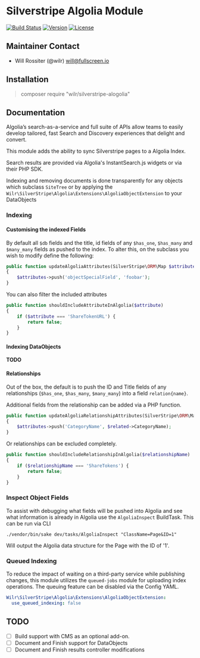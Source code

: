 # Silverstripe Algolia Module

[![Build Status](http://img.shields.io/travis/wilr/silverstripe-algolia.svg?style=flat-square)](http://travis-ci.org/wilr/silverstripe-algolia)
[![Version](http://img.shields.io/packagist/v/wilr/silverstripe-algolia.svg?style=flat-square)](https://packagist.org/packages/wilr/silverstripe-algolia)
[![License](http://img.shields.io/packagist/l/wilr/silverstripe-algolia.svg?style=flat-square)](LICENSE)

## Maintainer Contact

* Will Rossiter (@wilr) <will@fullscreen.io>

## Installation

> composer require "wilr/silverstripe-alogolia"

## Documentation

Algolia’s search-as-a-service and full suite of APIs allow teams to easily
develop tailored, fast Search and Discovery experiences that delight and
convert.

This module adds the ability to sync Silverstripe pages to a Algolia Index.

Search results are provided via Algolia's InstantSearch.js widgets or
via their PHP SDK.

Indexing and removing documents is done transparently for any objects which
subclass `SiteTree` or by applying the
`Wilr\SilverStripe\Algolia\Extensions\AlgoliaObjectExtension` to your
DataObjects

### Indexing

#### Customising the indexed Fields

By default all `$db` fields and the title, id fields of any `$has_one`,
`$has_many` and `$many_many` fields as pushed to the index. To alter this, on
the subclass you wish to modify define the following:

```php
public function updateAlgoliaAttributes(SilverStripe\ORM\Map $attributes)
{
    $attributes->push('objectSpecialField', 'foobar');
}
```

You can also filter the included attributes

```php
public function shouldIncludeAttributeInAlgolia($attribute)
{
    if ($attribute === 'ShareTokenURL') {
        return false;
    }
}
```

#### Indexing DataObjects

**TODO**

#### Relationships

Out of the box, the default is to push the ID and Title fields of any
relationships (`$has_one`, `$has_many`, `$many_many`) into a field
`relation{name}`.

Additional fields from the relationship can be added via a PHP function.

```php
public function updateAlgoliaRelationshipAttributes(SilverStripe\ORM\Map $attributes, $related)
{
    $attributes->push('CategoryName', $related->CategoryName);
}
```

Or relationships can be excluded completely.

```php
public function shouldIncludeRelationshipInAlgolia($relationshipName)
{
    if ($relationshipName === 'ShareTokens') {
        return false;
    }
}
```

### Inspect Object Fields

To assist with debugging what fields will be pushed into Algolia and see what
information is already in Algolia use the `AlgoliaInspect` BuildTask. This can
be run via CLI

```
./vendor/bin/sake dev/tasks/AlgoliaInspect "ClassName=Page&ID=1"
```

Will output the Algolia data structure for the Page with the ID of '1'.

### Queued Indexing

To reduce the impact of waiting on a third-party service while publishing
changes, this module utilizes the `queued-jobs` module for uploading index
operations. The queuing feature can be disabled via the Config YAML.

```yaml
Wilr\SilverStripe\Algolia\Extensions\AlgoliaObjectExtension:
  use_queued_indexing: false
```

## TODO

- [ ] Build support with CMS as an optional add-on.
- [ ] Document and Finish support for DataObjects
- [ ] Document and Finish results controller modifications
